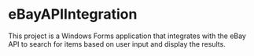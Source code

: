 # eBayAPIIntegration
This project is a Windows Forms application that integrates with the eBay API to search for items based on user input and display the results. 
